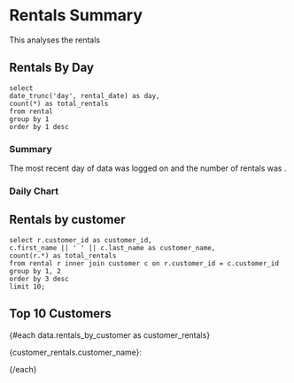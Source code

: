 # Rentals Summary

This analyses the rentals

## Rentals By Day

```rentals_by_day
select
date_trunc('day', rental_date) as day, 
count(*) as total_rentals 
from rental 
group by 1
order by 1 desc
```

### Summary
The most recent day of data was logged on <Value data={data.rentals_by_day} fmt=date/> and the number of rentals was <Value data={data.rentals_by_day} column="total_rentals"/>.

### Daily Chart

<LineChart 
    data={data.rentals_by_day} 
    x=day 
    y=total_rentals
/>

## Rentals by customer

```rentals_by_customer
select r.customer_id as customer_id,
c.first_name || ' ' || c.last_name as customer_name, 
count(r.*) as total_rentals
from rental r inner join customer c on r.customer_id = c.customer_id
group by 1, 2         
order by 3 desc
limit 10;
```
## Top 10 Customers

{#each data.rentals_by_customer as customer_rentals}

{customer_rentals.customer_name}: <Value value={customer_rentals.total_rentals}/>

{/each}

<Value value={JSON.stringify(data.evidencemeta)}/>
